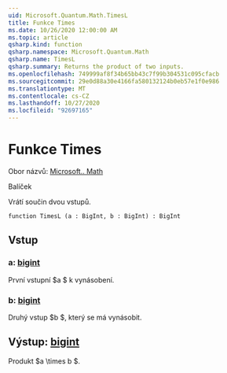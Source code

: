 ```yaml
---
uid: Microsoft.Quantum.Math.TimesL
title: Funkce Times
ms.date: 10/26/2020 12:00:00 AM
ms.topic: article
qsharp.kind: function
qsharp.namespace: Microsoft.Quantum.Math
qsharp.name: TimesL
qsharp.summary: Returns the product of two inputs.
ms.openlocfilehash: 749999af8f34b65bb43c7f99b304531c095cfacb
ms.sourcegitcommit: 29e0d88a30e4166fa580132124b0eb57e1f0e986
ms.translationtype: MT
ms.contentlocale: cs-CZ
ms.lasthandoff: 10/27/2020
ms.locfileid: "92697165"
---
```

# <a name="timesl-function"></a>Funkce Times

Obor názvů: [Microsoft.. Math](xref:Microsoft.Quantum.Math)

Balíček [](https://nuget.org/packages/)


Vrátí součin dvou vstupů.

```qsharp
function TimesL (a : BigInt, b : BigInt) : BigInt
```


## <a name="input"></a>Vstup

### <a name="a--bigint"></a>a: [bigint](xref:microsoft.quantum.lang-ref.bigint)

První vstupní $a $ k vynásobení.


### <a name="b--bigint"></a>b: [bigint](xref:microsoft.quantum.lang-ref.bigint)

Druhý vstup $b $, který se má vynásobit.



## <a name="output--bigint"></a>Výstup: [bigint](xref:microsoft.quantum.lang-ref.bigint)

Produkt $a \times b $.